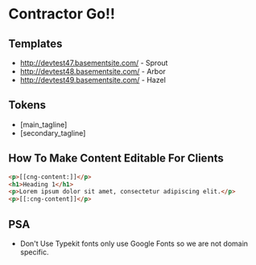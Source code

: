 # Contractor Go!!

## Templates 
- http://devtest47.basementsite.com/  - Sprout  
- http://devtest48.basementsite.com/  - Arbor  
- http://devtest49.basementsite.com/  - Hazel  

## Tokens 

- [main_tagline]
- [secondary_tagline]

## How To Make Content Editable For Clients

```html
<p>[[cng-content:]]</p>
<h1>Heading 1</h1>
<p>Lorem ipsum dolor sit amet, consectetur adipiscing elit.</p>
<p>[[:cng-content]]</p>
```


## PSA
- Don't Use Typekit fonts only use Google Fonts so we are not domain specific. 
